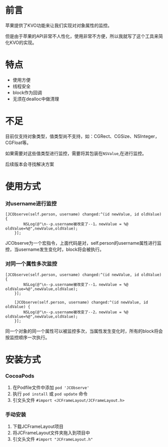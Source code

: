 # 前言

苹果提供了KVO功能来让我们实现对对象属性的监控。

但是由于苹果的API非常不人性化，使用非常不方便，所以我就写了这个工具来简化KVO的实现。

# 特点

* 使用方便
* 线程安全
* block作为回调
* 无须在dealloc中做清理

# 不足

目前仅支持对象类型，值类型尚不支持，如：CGRect、CGSize、NSInteger，CGFloat等。

如果需要对这些值类型进行监控，需要将其包装在`NSValue`,在进行监控。

后续版本会寻找解决方案

# 使用方式

### 对username进行监控

```
[JCObserve(self.person, username) changed:^(id newValue, id oldValue) {
        NSLog(@"\n--p.username被改变了--1，newValue = %@ oldValue=%@",newValue,oldValue);
    }];
```
JCObserve为一个宏指令，上面代码是对，self.person的username属性进行监控，当username发生变化时，block将会被执行。

### 对同一个属性多次监控

```
[JCObserve(self.person, username) changed:^(id newValue, id oldValue) {
        NSLog(@"\n--p.username被改变了--1，newValue = %@ oldValue=%@",newValue,oldValue);
    }];

    [JCObserve(self.person, username) changed:^(id newValue, id oldValue) {
        NSLog(@"\n--p.username被改变了--2，newValue = %@ oldValue=%@",newValue,oldValue);
    }];
```
同一个对象的同一个属性可以被监控多次，当属性发生变化时，所有的block将会按监控顺序一次执行。

# 安装方式

### CocoaPods

1. 在Podfile文件中添加 `pod 'JCObserve'`
2. 执行 `pod install` 或 `pod update` 命令
3. 引文头文件 `#import <JCFrameLayout/JCFrameLayout.h>`

### 手动安装

1. 下载JCFrameLayout项目
2. 将JCFrameLayout文件夹拖入到项目中
3. 引文头文件 `#import "JCFrameLayout.h"`

